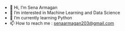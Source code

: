 - 👋 Hi, I’m Sena Armagan
- 👀 I’m interested in Machine Learning and Data Science
- 🌱 I’m currently learning Python
- 📫 How to reach me : senaarmagan203@gmail.com

<!---
senaarmagan/senaarmagan is a ✨ special ✨ repository because its `README.md` (this file) appears on your GitHub profile.
You can click the Preview link to take a look at your changes.
--->
